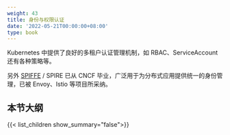 ```yaml
---
weight: 43
title: 身份与权限认证
date: '2022-05-21T00:00:00+08:00'
type: book
---
```




Kubernetes 中提供了良好的多租户认证管理机制，如 RBAC、ServiceAccount 还有各种策略等。

另外 [SPIFFE](https://spiffe.io/) / SPIRE 已从 CNCF 毕业，广泛用于为分布式应用提供统一的身份管理，已被 Envoy、Istio 等项目所采纳。

## 本节大纲

{{< list_children show_summary="false">}}
